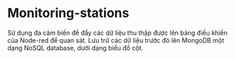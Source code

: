 # Monitoring-stations
Sử dụng đa cảm biến để đẩy các dữ liệu thu thập được lên bảng điều khiền của Node-red để quan sát.
Lưu trữ các dữ liệu trước đó lên MongoDB một dạng NoSQL database, dưới dạng biểu đồ cột.
